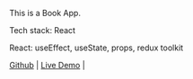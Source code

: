 This is a Book App.

Tech stack: React

React: useEffect, useState, props, redux toolkit

[Github](https://github.com/JamieChen007/Book_App_React) | [Live Demo](https://jamiebookappreact.netlify.app/) |
